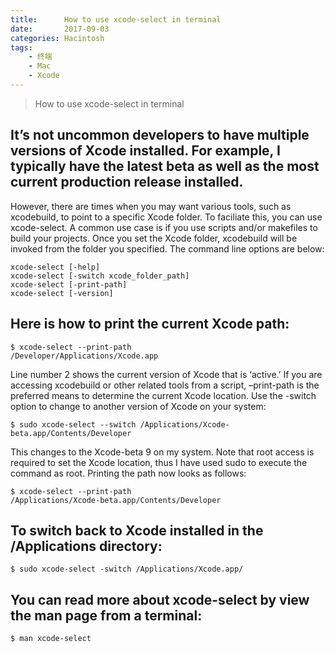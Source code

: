 ```yaml
---
title:      How to use xcode-select in terminal
date:       2017-09-03
categories: Hacintosh
tags:
    - 终端
    - Mac
    - Xcode
---
```


> How to use xcode-select in terminal

## It’s not uncommon developers to have multiple versions of Xcode installed. For example, I typically have the latest beta as well as the most current production release installed.

However, there are times when you may want various tools, such as xcodebuild, to point to a specific Xcode folder. To faciliate this, you can use xcode-select. A common use case is if you use scripts and/or makefiles to build your projects.
Once you set the Xcode folder, xcodebuild will be invoked from the folder you specified.
The command line options are below:

```
xcode-select [-help]
xcode-select [-switch xcode_folder_path]
xcode-select [-print-path]
xcode-select [-version]
```
 
## Here is how to print the current Xcode path:

```
$ xcode-select --print-path
/Developer/Applications/Xcode.app
```

Line number 2 shows the current version of Xcode that is ‘active.’ If you are accessing xcodebuild or other related tools from a script, –print-path is the preferred means to determine the current Xcode location.
Use the -switch option to change to another version of Xcode on your system:

```
$ sudo xcode-select --switch /Applications/Xcode-beta.app/Contents/Developer
```
    
This changes to the Xcode-beta 9 on my system. Note that root access is required to set the Xcode location, thus I have used sudo to execute the command as root.
Printing the path now looks as follows:

```
$ xcode-select --print-path
/Applications/Xcode-beta.app/Contents/Developer
```
    
## To switch back to Xcode installed in the /Applications directory:

```
$ sudo xcode-select -switch /Applications/Xcode.app/
```
    
## You can read more about xcode-select by view the man page from a terminal:

```
$ man xcode-select
```

